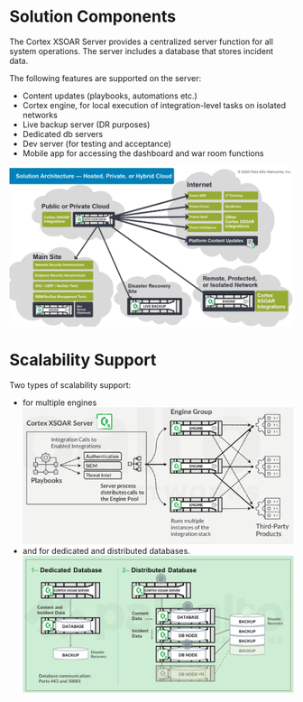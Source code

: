 # Solution Components
The Cortex XSOAR Server provides a centralized server function for all system operations. The server includes a database that stores incident data.

The following features are supported on the server:
- Content updates (playbooks, automations etc.)
- Cortex engine, for local execution of integration-level tasks on isolated networks
- Live backup server (DR purposes)
- Dedicated db servers
- Dev server (for testing and acceptance)
- Mobile app for accessing the dashboard and war room functions

![localImage](./images/Screenshot_5.png)

# Scalability Support

Two types of scalability support: 
- for multiple engines 
![localImage](./images/Screenshot_6.png)
- and for dedicated and distributed databases.
![localImage](./images/Screenshot_7.png)